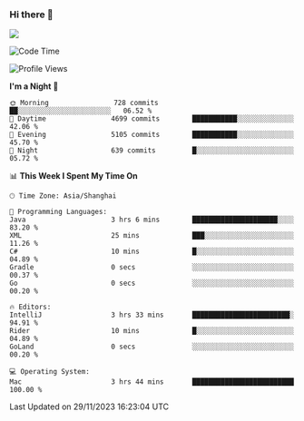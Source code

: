 ### Hi there 👋

<!--
**JJAYCHEN1e/jjaychen1e** is a ✨ _special_ ✨ repository because its `README.md` (this file) appears on your GitHub profile.

Here are some ideas to get you started:

- 🔭 I’m currently working on ...
- 🌱 I’m currently learning ...
- 👯 I’m looking to collaborate on ...
- 🤔 I’m looking for help with ...
- 💬 Ask me about ...
- 📫 How to reach me: ...
- 😄 Pronouns: ...
- ⚡ Fun fact: ...
-->

[![](https://github-readme-stats.vercel.app/api?username=jjaychen1e&show_icons=true)](https://github.com/jjaychen1e/github-readme-stats?count_private=true)

<!--START_SECTION:waka-->
![Code Time](http://img.shields.io/badge/Code%20Time-889%20hrs%206%20mins-blue)

![Profile Views](http://img.shields.io/badge/Profile%20Views-0-blue)

**I'm a Night 🦉** 

```text
🌞 Morning                728 commits         ██░░░░░░░░░░░░░░░░░░░░░░░   06.52 % 
🌆 Daytime                4699 commits        ███████████░░░░░░░░░░░░░░   42.06 % 
🌃 Evening                5105 commits        ███████████░░░░░░░░░░░░░░   45.70 % 
🌙 Night                  639 commits         █░░░░░░░░░░░░░░░░░░░░░░░░   05.72 % 
```


📊 **This Week I Spent My Time On** 

```text
🕑︎ Time Zone: Asia/Shanghai

💬 Programming Languages: 
Java                     3 hrs 6 mins        █████████████████████░░░░   83.20 % 
XML                      25 mins             ███░░░░░░░░░░░░░░░░░░░░░░   11.26 % 
C#                       10 mins             █░░░░░░░░░░░░░░░░░░░░░░░░   04.89 % 
Gradle                   0 secs              ░░░░░░░░░░░░░░░░░░░░░░░░░   00.37 % 
Go                       0 secs              ░░░░░░░░░░░░░░░░░░░░░░░░░   00.20 % 

🔥 Editors: 
IntelliJ                 3 hrs 33 mins       ████████████████████████░   94.91 % 
Rider                    10 mins             █░░░░░░░░░░░░░░░░░░░░░░░░   04.89 % 
GoLand                   0 secs              ░░░░░░░░░░░░░░░░░░░░░░░░░   00.20 % 

💻 Operating System: 
Mac                      3 hrs 44 mins       █████████████████████████   100.00 % 
```


 Last Updated on 29/11/2023 16:23:04 UTC
<!--END_SECTION:waka-->
